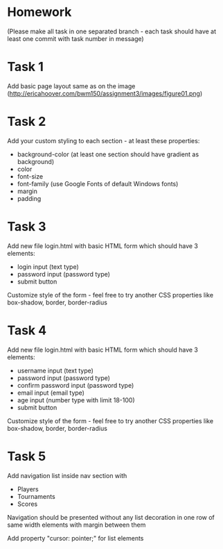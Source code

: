 # Homework
(Please make all task in one separated branch - each task should have at least one commit with task number in message)

# Task 1
Add basic page layout same as on the image (http://ericahoover.com/bwm150/assignment3/images/figure01.png)

# Task 2
Add your custom styling to each section - at least these properties:
- background-color (at least one section should have gradient as background)
- color
- font-size
- font-family (use Google Fonts of default Windows fonts)
- margin
- padding

# Task 3
Add new file login.html with basic HTML form which should have 3 elements:
- login input (text type)
- password input (password type)
- submit button

Customize style of the form - feel free to try another CSS properties like box-shadow, border, border-radius

# Task 4
Add new file login.html with basic HTML form which should have 3 elements:
- username input (text type)
- password input (password type)
- confirm password input (password type)
- email input (email type)
- age input (number type with limit 18-100)
- submit button

Customize style of the form - feel free to try another CSS properties like box-shadow, border, border-radius

# Task 5
Add navigation list inside nav section with 
- Players
- Tournaments
- Scores

Navigation should be presented without any list decoration in one row of same width elements with margin between them

Add property "cursor: pointer;" for list elements